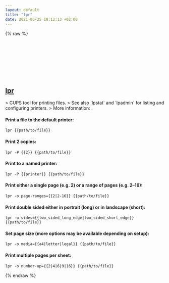 ```yaml
---
layout: default
title: "lpr"
date: 2021-06-25 18:12:13 +02:00
---
```

{% raw %}
<h2 id="lpr">
  <a href="/en/common/lpr.html">lpr</a> <a href="#lpr"><svg class="icon">
    <use href="/assets/images/unicode_sprite.svg#link" />
  </svg></a>
</h2>
> CUPS tool for printing files.
> See also `lpstat` and `lpadmin` for listing and configuring printers.
> More information: <http://www.CUPS.org>.

#### Print a file to the default printer:
```shell
lpr {{path/to/file}}
```
#### Print 2 copies:
```shell
lpr -# {{2}} {{path/to/file}}
```
#### Print to a named printer:
```shell
lpr -P {{printer}} {{path/to/file}}
```
#### Print either a single page (e.g. 2) or a range of pages (e.g. 2–16):
```shell
lpr -o page-ranges={{2|2-16}} {{path/to/file}}
```
#### Print double sided either in portrait (long) or in landscape (short):
```shell
lpr -o sides={{two_sided_long_edge|two_sided_short_edge}} {{path/to/file}}
```
#### Set page size (more options may be available depending on setup):
```shell
lpr -o media={{a4|letter|legal}} {{path/to/file}}
```
#### Print multiple pages per sheet:
```shell
lpr -o number-up={{2|4|6|9|16}} {{path/to/file}}
```
{% endraw %}